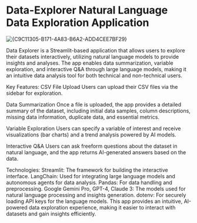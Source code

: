 # Data-Explorer Natural Language Data Exploration Application

![{C9C11305-B171-4A83-B6A2-ADD4CEE7BF29}](https://github.com/user-attachments/assets/a520ea8b-3879-47be-84f9-ca26fd443d18)

Data Explorer is a Streamlit-based application that allows users to explore their datasets interactively, utilizing natural language models to provide insights and analyses. The app enables data summarization, variable exploration, and interactive Q&A through large language models, making it an intuitive data analysis tool for both technical and non-technical users.

Key Features:
CSV File Upload
Users can upload their CSV files via the sidebar for exploration.

Data Summarization
Once a file is uploaded, the app provides a detailed summary of the dataset, including initial data samples, column descriptions, missing data information, duplicate data, and essential metrics.

Variable Exploration
Users can specify a variable of interest and receive visualizations (bar charts) and a trend analysis powered by AI models.

Interactive Q&A
Users can ask freeform questions about the dataset in natural language, and the app returns AI-generated answers based on the data.

Technologies:
Streamlit: The framework for building the interactive interface.
LangChain: Used for integrating large language models and autonomous agents for data analysis.
Pandas: For data handling and preprocessing.
Google Gemini Pro, GPT-4, Claude 3: The models used for natural language processing and insights generation.
dotenv: For securely loading API keys for the language models.
This app provides an intuitive, AI-powered data exploration experience, making it easier to interact with datasets and gain insights efficiently.
